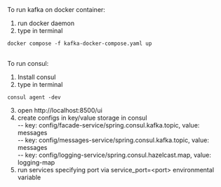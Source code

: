 ##
To run kafka on docker container:

1. run docker daemon
2. type in terminal
```
docker compose -f kafka-docker-compose.yaml up
```

##
To run consul:

1. Install consul
2. type in terminal
```
consul agent -dev
```
3. open http://localhost:8500/ui
4. create configs in key/value storage in consul <br>
   -- key: config/facade-service/spring.consul.kafka.topic, value: messages <br>
   -- key: config/messages-service/spring.consul.kafka.topic, value: messages <br>
   -- key: config/logging-service/spring.consul.hazelcast.map, value: logging-map
5. run services specifying port via service_port=\<port\> environmental variable
   
